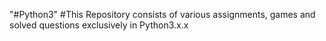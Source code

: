 "#Python3" 
#This Repository consists of various assignments, games and solved questions exclusively in Python3.x.x

